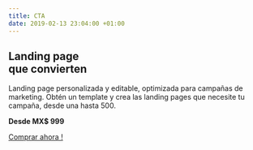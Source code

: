 ```yaml
---
title: CTA
date: 2019-02-13 23:04:00 +01:00
---
```


## Landing page<br>que convierten

Landing page personalizada y editable, optimizada para campañas de marketing. Obtén un template y crea las landing pages que necesite tu campaña, desde una hasta 500.

**Desde MX$ 999**

[Comprar ahora !](#plans)